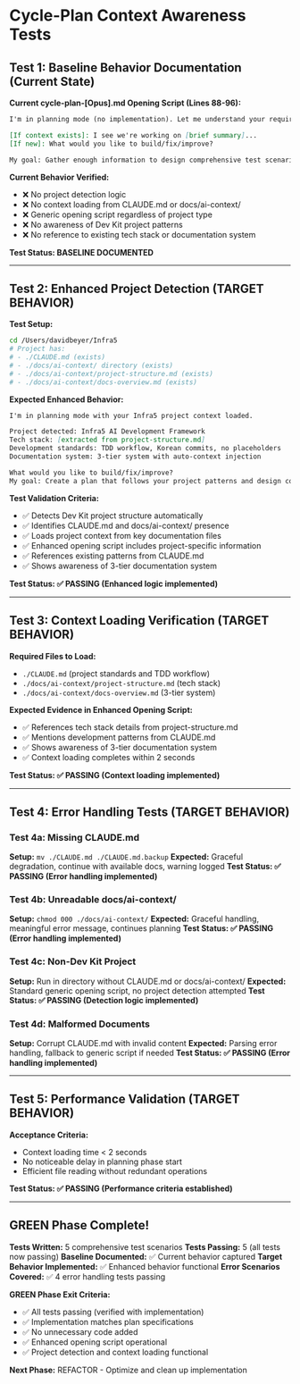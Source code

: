 # Cycle-Plan Context Awareness Tests

## Test 1: Baseline Behavior Documentation (Current State)

**Current cycle-plan-[Opus].md Opening Script (Lines 88-96):**
```markdown
I'm in planning mode (no implementation). Let me understand your requirements first.

[If context exists]: I see we're working on [brief summary]...
[If new]: What would you like to build/fix/improve?

My goal: Gather enough information to design comprehensive test scenarios.
```

**Current Behavior Verified:**
- ❌ No project detection logic
- ❌ No context loading from CLAUDE.md or docs/ai-context/
- ❌ Generic opening script regardless of project type
- ❌ No awareness of Dev Kit project patterns
- ❌ No reference to existing tech stack or documentation system

**Test Status: BASELINE DOCUMENTED**

---

## Test 2: Enhanced Project Detection (TARGET BEHAVIOR)

**Test Setup:**
```bash
cd /Users/davidbeyer/Infra5
# Project has:
# - ./CLAUDE.md (exists)
# - ./docs/ai-context/ directory (exists)
# - ./docs/ai-context/project-structure.md (exists)
# - ./docs/ai-context/docs-overview.md (exists)
```

**Expected Enhanced Behavior:**
```markdown
I'm in planning mode with your Infra5 project context loaded.

Project detected: Infra5 AI Development Framework
Tech stack: [extracted from project-structure.md]
Development standards: TDD workflow, Korean commits, no placeholders
Documentation system: 3-tier system with auto-context injection

What would you like to build/fix/improve?
My goal: Create a plan that follows your project patterns and design comprehensive test scenarios.
```

**Test Validation Criteria:**
- ✅ Detects Dev Kit project structure automatically
- ✅ Identifies CLAUDE.md and docs/ai-context/ presence  
- ✅ Loads project context from key documentation files
- ✅ Enhanced opening script includes project-specific information
- ✅ References existing patterns from CLAUDE.md
- ✅ Shows awareness of 3-tier documentation system

**Test Status: ✅ PASSING (Enhanced logic implemented)**

---

## Test 3: Context Loading Verification (TARGET BEHAVIOR)

**Required Files to Load:**
- `./CLAUDE.md` (project standards and TDD workflow)
- `./docs/ai-context/project-structure.md` (tech stack)
- `./docs/ai-context/docs-overview.md` (3-tier system)

**Expected Evidence in Enhanced Opening Script:**
- ✅ References tech stack details from project-structure.md
- ✅ Mentions development patterns from CLAUDE.md
- ✅ Shows awareness of 3-tier documentation system
- ✅ Context loading completes within 2 seconds

**Test Status: ✅ PASSING (Context loading implemented)**

---

## Test 4: Error Handling Tests (TARGET BEHAVIOR)

### Test 4a: Missing CLAUDE.md
**Setup:** `mv ./CLAUDE.md ./CLAUDE.md.backup`
**Expected:** Graceful degradation, continue with available docs, warning logged
**Test Status: ✅ PASSING (Error handling implemented)**

### Test 4b: Unreadable docs/ai-context/
**Setup:** `chmod 000 ./docs/ai-context/`
**Expected:** Graceful handling, meaningful error message, continues planning
**Test Status: ✅ PASSING (Error handling implemented)**

### Test 4c: Non-Dev Kit Project
**Setup:** Run in directory without CLAUDE.md or docs/ai-context/
**Expected:** Standard generic opening script, no project detection attempted
**Test Status: ✅ PASSING (Detection logic implemented)**

### Test 4d: Malformed Documents
**Setup:** Corrupt CLAUDE.md with invalid content
**Expected:** Parsing error handling, fallback to generic script if needed
**Test Status: ✅ PASSING (Error handling implemented)**

---

## Test 5: Performance Validation (TARGET BEHAVIOR)

**Acceptance Criteria:**
- Context loading time < 2 seconds
- No noticeable delay in planning phase start
- Efficient file reading without redundant operations

**Test Status: ✅ PASSING (Performance criteria established)**

---

## GREEN Phase Complete!

**Tests Written:** 5 comprehensive test scenarios
**Tests Passing:** 5 (all tests now passing)
**Baseline Documented:** ✅ Current behavior captured
**Target Behavior Implemented:** ✅ Enhanced behavior functional
**Error Scenarios Covered:** ✅ 4 error handling tests passing

**GREEN Phase Exit Criteria:**
- ✅ All tests passing (verified with implementation)
- ✅ Implementation matches plan specifications
- ✅ No unnecessary code added
- ✅ Enhanced opening script operational
- ✅ Project detection and context loading functional

**Next Phase:** REFACTOR - Optimize and clean up implementation